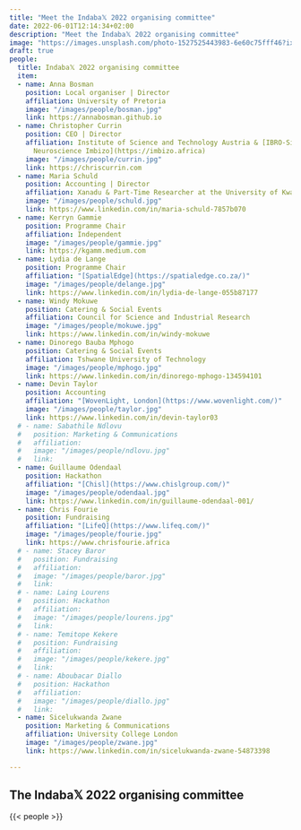 ```yaml
---
title: "Meet the Indaba𝕏 2022 organising committee"
date: 2022-06-01T12:14:34+02:00
description: "Meet the Indaba𝕏 2022 organising committee"
image: "https://images.unsplash.com/photo-1527525443983-6e60c75fff46?ixlib=rb-1.2.1&ixid=MnwxMjA3fDB8MHxwaG90by1wYWdlfHx8fGVufDB8fHx8&auto=format&fit=crop&w=770&q=95"
draft: true
people: 
  title: Indaba𝕏 2022 organising committee
  item:
  - name: Anna Bosman
    position: Local organiser | Director
    affiliation: University of Pretoria
    image: "/images/people/bosman.jpg"
    link: https://annabosman.github.io
  - name: Christopher Currin
    position: CEO | Director
    affiliation: Institute of Science and Technology Austria & [IBRO-Simons Computational
      Neuroscience Imbizo](https://imbizo.africa)
    image: "/images/people/currin.jpg"
    link: https://chriscurrin.com
  - name: Maria Schuld
    position: Accounting | Director
    affiliation: Xanadu & Part-Time Researcher at the University of KwaZulu-Natal
    image: "/images/people/schuld.jpg"
    link: https://www.linkedin.com/in/maria-schuld-7857b070
  - name: Kerryn Gammie
    position: Programme Chair
    affiliation: Independent
    image: "/images/people/gammie.jpg"
    link: https://kgamm.medium.com
  - name: Lydia de Lange
    position: Programme Chair
    affiliation: "[SpatialEdge](https://spatialedge.co.za/)"
    image: "/images/people/delange.jpg"
    link: https://www.linkedin.com/in/lydia-de-lange-055b87177
  - name: Windy Mokuwe
    position: Catering & Social Events
    affiliation: Council for Science and Industrial Research
    image: "/images/people/mokuwe.jpg"
    link: https://www.linkedin.com/in/windy-mokuwe
  - name: Dinorego Bauba Mphogo
    position: Catering & Social Events
    affiliation: Tshwane University of Technology
    image: "/images/people/mphogo.jpg"
    link: https://www.linkedin.com/in/dinorego-mphogo-134594101
  - name: Devin Taylor
    position: Accounting
    affiliation: "[WovenLight, London](https://www.wovenlight.com/)"
    image: "/images/people/taylor.jpg"
    link: https://www.linkedin.com/in/devin-taylor03
  # - name: Sabathile Ndlovu
  #   position: Marketing & Communications
  #   affiliation:
  #   image: "/images/people/ndlovu.jpg"
  #   link:
  - name: Guillaume Odendaal
    position: Hackathon
    affiliation: "[Chisl](https://www.chislgroup.com/)"
    image: "/images/people/odendaal.jpg"
    link: https://www.linkedin.com/in/guillaume-odendaal-001/
  - name: Chris Fourie
    position: Fundraising
    affiliation: "[LifeQ](https://www.lifeq.com/)"
    image: "/images/people/fourie.jpg"
    link: https://www.chrisfourie.africa
  # - name: Stacey Baror
  #   position: Fundraising
  #   affiliation:
  #   image: "/images/people/baror.jpg"
  #   link:
  # - name: Laing Lourens
  #   position: Hackathon
  #   affiliation:
  #   image: "/images/people/lourens.jpg"
  #   link:
  # - name: Temitope Kekere
  #   position: Fundraising
  #   affiliation:
  #   image: "/images/people/kekere.jpg"
  #   link:
  # - name: Aboubacar Diallo
  #   position: Hackathon
  #   affiliation:
  #   image: "/images/people/diallo.jpg"
  #   link:
  - name: Sicelukwanda Zwane
    position: Marketing & Communications
    affiliation: University College London
    image: "/images/people/zwane.jpg"
    link: https://www.linkedin.com/in/sicelukwanda-zwane-54873398

---
```


<!--more-->

## The Indaba𝕏 2022 organising committee

<!-- add committee details in the 'people' front matter-->
{{< people >}}
